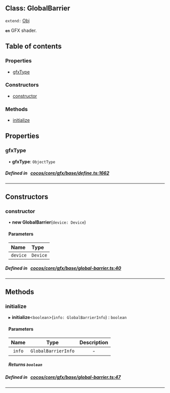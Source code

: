 
## Class: GlobalBarrier


`extend:`
[Obj](docs/en/gfx/Class/Obj.md)












**`en`** GFX shader.


<div class="table-of-content">
<h2>Table of contents</h2>


### Properties

- [ gfxType](#gfxType)

### Constructors

- [ constructor](#constructor)

### Methods

- [ initialize](#initialize)
</div>

## Properties


### gfxType
<div style="margin-left: 10px;">




•  **gfxType**:
 ``ObjectType`` 
</div>

##### Defined in &nbsp;   [cocos/core/gfx/base/define.ts:1662](https://github.com/cocos-creator/engine/blob/c7bf6b8a9/cocos/core/gfx/base/define.ts#L1662)&nbsp;


___

<!---->
## Constructors


### constructor
<div style="margin-left: 10px;">

• **new GlobalBarrier**(`device: Device`)

#### Parameters
| Name | Type |
| :------ | :------ |
| `device` | `Device` |





</div>

##### Defined in &nbsp;   [cocos/core/gfx/base/global-barrier.ts:40](https://github.com/cocos-creator/engine/blob/c7bf6b8a9/cocos/core/gfx/base/global-barrier.ts#L40)&nbsp;


---

<!---->
## Methods

### initialize
<div style="margin-left: 10px;">

▸   **initialize**<`boolean`\>(`info: GlobalBarrierInfo`) : `boolean`




<!---->
<!--    #### Returns `boolean` -->
<!---->

#### Parameters

| Name | Type | Description |
| :------: | :------: | :------: |
| `info` | `GlobalBarrierInfo` | - |



##### Returns `boolean`




</div>

##### Defined in &nbsp;   [cocos/core/gfx/base/global-barrier.ts:47](https://github.com/cocos-creator/engine/blob/c7bf6b8a9/cocos/core/gfx/base/global-barrier.ts#L47)&nbsp;
___
<!---->



